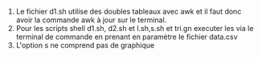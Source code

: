 1. Le fichier d1.sh utilise des doubles tableaux avec awk et il faut donc avoir la commande awk à jour sur le terminal.
2. Pour les scripts shell d1.sh, d2.sh et l.sh,s.sh et tri.gn executer les via le terminal de commande en prenant en paramètre le fichier data.csv
3. L'option s ne comprend pas de graphique
